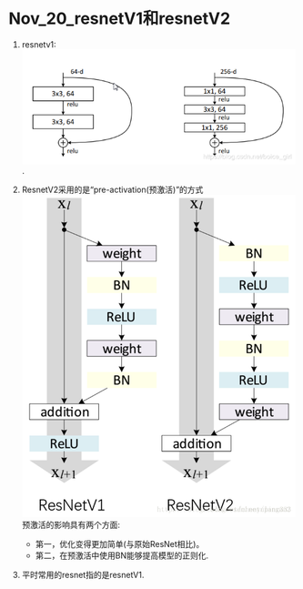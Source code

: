 Nov_20_resnetV1和resnetV2
====

1. resnetv1:![](./images/resnetv1.png).

2. ResnetV2采用的是“pre-activation(预激活)”的方式![](./images/resnetv2.png)预激活的影响具有两个方面:
	- 第一，优化变得更加简单(与原始ResNet相比)。
	- 第二，在预激活中使用BN能够提高模型的正则化.

3. 平时常用的resnet指的是resnetV1.